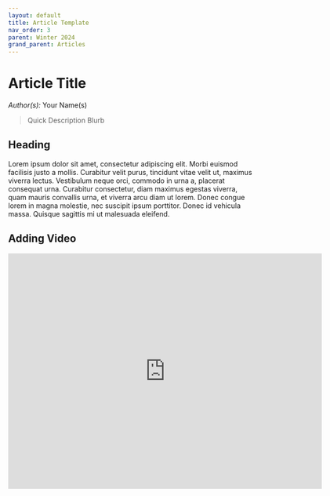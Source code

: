 ```yaml
---
layout: default
title: Article Template
nav_order: 3
parent: Winter 2024
grand_parent: Articles
---
```


# Article Title
*Author(s):* Your Name(s)
> Quick Description Blurb


## Heading 
Lorem ipsum dolor sit amet, consectetur adipiscing elit. Morbi euismod facilisis justo a mollis. Curabitur velit purus, tincidunt vitae velit ut, maximus viverra lectus. Vestibulum neque orci, commodo in urna a, placerat consequat urna. Curabitur consectetur, diam maximus egestas viverra, quam mauris convallis urna, et viverra arcu diam ut lorem. Donec congue lorem in magna molestie, nec suscipit ipsum porttitor. Donec id vehicula massa. Quisque sagittis mi ut malesuada eleifend.


## Adding Video
<iframe
    width="640"
    height="480"
    src="https://www.youtube.com/watch?v=nDptbIBcRNg"
    frameborder="0"
    allow="autoplay; encrypted-media"
    allowfullscreen
>
</iframe>
